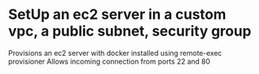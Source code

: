 # SetUp an ec2 server in a custom vpc, a public subnet, security group

Provisions an ec2 server with docker installed using remote-exec provisioner
Allows incoming connection from ports 22 and 80
